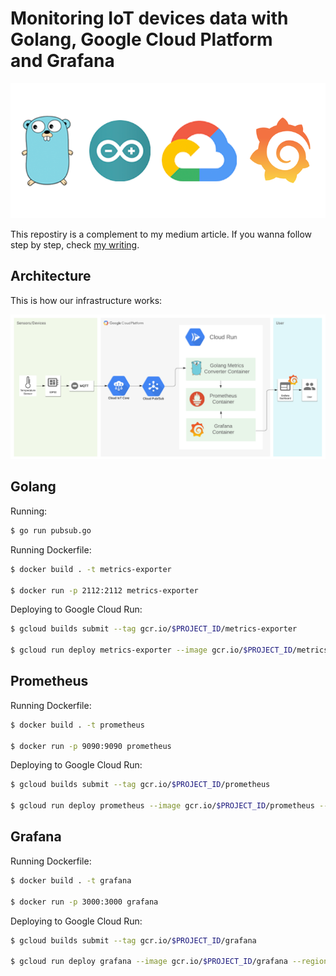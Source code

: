 # Monitoring IoT devices data with Golang, Google Cloud Platform and Grafana

![cover](images/cover.png)

This repostiry is a complement to my medium article. If you wanna follow step by step, check [my writing](medium.com).

## Architecture

This is how our infrastructure works:

![architecture](images/GCP.png)

## Golang

Running:

```bash
$ go run pubsub.go
```

Running Dockerfile:

```bash
$ docker build . -t metrics-exporter

$ docker run -p 2112:2112 metrics-exporter
```

Deploying to Google Cloud Run:

```bash
$ gcloud builds submit --tag gcr.io/$PROJECT_ID/metrics-exporter

$ gcloud run deploy metrics-exporter --image gcr.io/$PROJECT_ID/metrics-exporter --region $REGION --platform managed --allow-unauthenticated --port 2112
```


## Prometheus

Running Dockerfile:

```bash
$ docker build . -t prometheus

$ docker run -p 9090:9090 prometheus
```

Deploying to Google Cloud Run:

```bash
$ gcloud builds submit --tag gcr.io/$PROJECT_ID/prometheus

$ gcloud run deploy prometheus --image gcr.io/$PROJECT_ID/prometheus --region $REGION --platform managed --allow-unauthenticated --port 9090
```

## Grafana

Running Dockerfile:

```bash
$ docker build . -t grafana

$ docker run -p 3000:3000 grafana
```

Deploying to Google Cloud Run:

```bash
$ gcloud builds submit --tag gcr.io/$PROJECT_ID/grafana

$ gcloud run deploy grafana --image gcr.io/$PROJECT_ID/grafana --region $REGION --platform managed --allow-unauthenticated --port 3000
```

